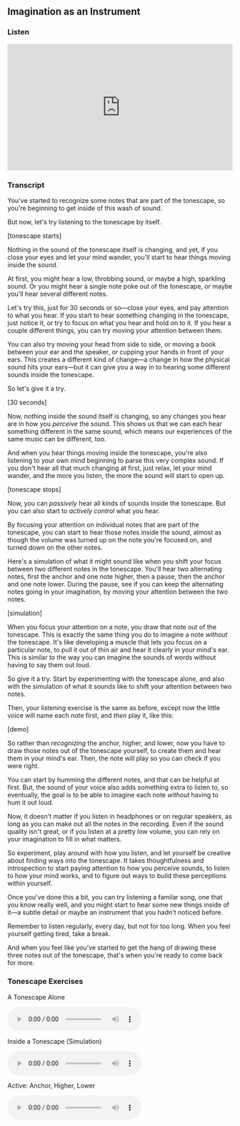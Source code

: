 ## Imagination as an Instrument



### Listen

<style>
.embed-container {
    position: relative;
    padding-bottom: 56.25%;
    height: 0;
    overflow: hidden;
    max-width: 100%;
  }
  iframe{
    position: absolute;
    top: 0;
    left: 0;
    width: 100%;
    height: 100%;
  }
</style>
<div class='embed-container'>
  <iframe src='https://www.youtube.com/embed/1P65f_0e6no?rel=0&cc_load_policy=1' frameborder='0' allowfullscreen></iframe>
</div>



### Transcript

You've started to recognize some notes that are part of the tonescape, so you're beginning to get inside of this wash of sound. 

But now, let's try listening to the tonescape by itself. 

[tonescape starts]

Nothing in the sound of the tonescape itself is changing, and yet, if you close your eyes and let your mind wander, you'll start to hear things moving inside the sound.

At first, you might hear a low, throbbing sound, or maybe a high, sparkling sound. Or you might hear a single note poke out of the tonescape, or maybe you'll hear several different notes. 

Let's try this, just for 30 seconds or so&mdash;close your eyes, and pay attention to what you hear. If you start to hear something changing in the tonescape, just notice it, or try to focus on what you hear and hold on to it. If you hear a couple different things, you can try moving your attention between them.

You can also try moving your head from side to side, or moving a book between your ear and the speaker, or cupping your hands in front of your ears. This creates a different kind of change&mdash;a change in how the physical sound hits your ears&mdash;but it can give you a way in to hearing some different sounds inside the tonescape. 

So let's give it a try.

[30 seconds]

Now, nothing inside the sound itself is changing, so any changes you hear are in how you *perceive* the sound. This shows us that we can each hear something different in the same sound, which means our experiences of the same music can be different, too.

And when you hear things moving inside the tonescape, you're also listening to your own mind beginning to parse this very complex sound. If you don't hear all that much changing at first, just relax, let your mind wander, and the more you listen, the more the sound will start to open up.

[tonescape stops]

Now, you can *passively* hear all kinds of sounds inside the tonescape. But you can also start to *actively control* what you hear.

By focusing your attention on individual notes that are part of the tonescape, you can start to hear those notes inside the sound, almost as though the volume was turned up on the note you're focused on, and turned down on the other notes.

Here's a simulation of what it might sound like when you shift your focus between two different notes in the tonescape. You'll hear two alternating notes, first the anchor and one note higher, then a pause, then the anchor and one note lower. During the pause, see if you can keep the alternating notes going in your imagination, by moving your attention between the two notes.

[simulation]

When you focus your attention on a note, you draw that note out of the tonescape. This is exactly the same thing you do to imagine a note *without* the tonescape. It's like developing a muscle that lets you focus on a particular note, to pull it out of thin air and hear it clearly in your mind's ear. This is similar to the way you can imagine the sounds of words without having to say them out loud. 

So give it a try. Start by experimenting with the tonescape alone, and also with the simulation of what it sounds like to shift your attention between two notes.

Then, your listening exercise is the same as before, except now the little voice will name each note first, and *then* play it, like this:

[demo]

So rather than *recognizing* the anchor, higher, and lower, now you have to draw those notes out of the tonescape yourself, to create them and hear them in your mind's ear. Then, the note will play so you can check if you were right.

You can start by humming the different notes, and that can be helpful at first. But, the sound of your voice also adds something extra to listen to, so eventually, the goal is to be able to imagine each note *without* having to hum it out loud.

Now, it doesn't matter if you listen in headphones or on regular speakers, as long as you can make out all the notes in the recording. Even if the sound quality isn't great, or if you listen at a pretty low volume, you can rely on your imagination to fill in what matters.

So experiment, play around with how you listen, and let yourself be creative about finding ways into the tonescape. It takes thoughtfulness and introspection to start paying attention to how you perceive sounds, to listen to how your mind works, and to figure out ways to build these perceptions within yourself.

Once you've done this a bit, you can try listening a familar song, one that you know really well, and you might start to hear some new things inside of it&mdash;a subtle detail or maybe an instrument that you hadn't noticed before.

Remember to listen regularly, every day, but not for too long. When you feel yourself getting tired, take a break.

And when you feel like you've started to get the hang of drawing these three notes out of the tonescape, that's when you're ready to come back for more.




### Tonescape Exercises

A Tonescape Alone

<audio controls src="../media/group_1_neutral.mp3"></audio>



Inside a Tonescape (Simulation)

<audio controls src="../media/inside_a_tonescape.mp3"></audio>



Active: Anchor, Higher, Lower

<audio controls src="../media/tonescapes_3.mp3"></audio>
